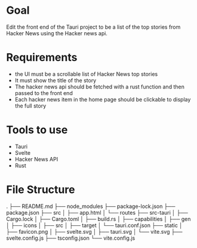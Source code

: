 # Goal
Edit the front end of the Tauri project to be a list of the top stories from Hacker News using the Hacker news api.

# Requirements
- the UI must be a scrollable list of Hacker News top stories
- It must show the title of the story
- The hacker news api should be fetched with a rust function and then passed to the front end
- Each hacker news item in the home page should be clickable to display the full story

# Tools to use
- Tauri
- Svelte
- Hacker News API
- Rust

# File Structure

.
├── README.md
├── node_modules
├── package-lock.json
├── package.json
├── src
│   ├── app.html
│   └── routes
├── src-tauri
│   ├── Cargo.lock
│   ├── Cargo.toml
│   ├── build.rs
│   ├── capabilities
│   ├── gen
│   ├── icons
│   ├── src
│   ├── target
│   └── tauri.conf.json
├── static
│   ├── favicon.png
│   ├── svelte.svg
│   ├── tauri.svg
│   └── vite.svg
├── svelte.config.js
├── tsconfig.json
└── vite.config.js